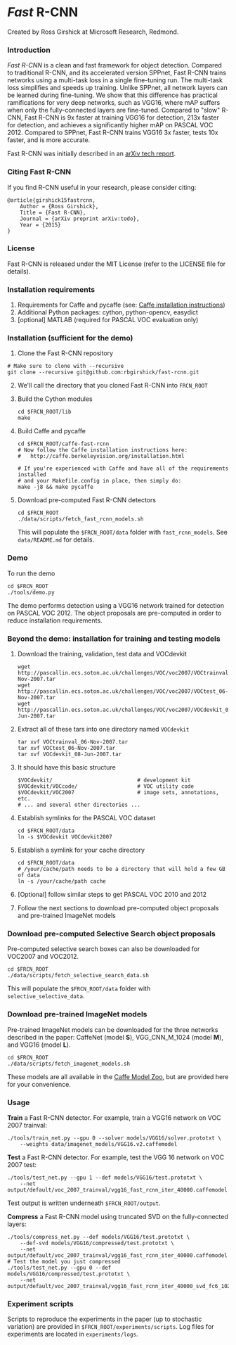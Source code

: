 # *Fast* R-CNN

Created by Ross Girshick at Microsoft Research, Redmond.

### Introduction

*Fast R-CNN* is a clean and fast framework for object detection.
Compared to traditional R-CNN, and its accelerated version SPPnet, Fast R-CNN trains networks using a multi-task loss in a single fine-tuning run.
The multi-task loss simplifies and speeds up training.
Unlike SPPnet, all network layers can be learned during fine-tuning.
We show that this difference has practical ramifications for very deep networks,  such as VGG16, where mAP suffers when only the fully-connected layers are   fine-tuned.
Compared to "slow" R-CNN, Fast R-CNN is 9x faster at training VGG16 for detection, 213x faster for detection, and achieves a significantly higher mAP on PASCAL VOC 2012.
Compared to SPPnet, Fast R-CNN trains VGG16 3x faster, tests 10x faster, and is more accurate.

Fast R-CNN was initially described in an [arXiv tech report](http://arxiv.org/abs/todo).

### Citing Fast R-CNN

If you find R-CNN useful in your research, please consider citing:

    @article{girshick15fastrcnn,
        Author = {Ross Girshick},
        Title = {Fast R-CNN},
        Journal = {arXiv preprint arXiv:todo},
        Year = {2015}
    }

### License

Fast R-CNN is released under the MIT License (refer to the LICENSE file for details).

### Installation requirements

1. Requirements for Caffe and pycaffe (see: [Caffe installation instructions](http://caffe.berkeleyvision.org/installation.html))
2. Additional Python packages: cython, python-opencv, easydict
3. [optional] MATLAB (required for PASCAL VOC evaluation only)

### Installation (sufficient for the demo)

1. Clone the Fast R-CNN repository
  ```Shell
  # Make sure to clone with --recursive
  git clone --recursive git@github.com:rbgirshick/fast-rcnn.git
  ```
  
2. We'll call the directory that you cloned Fast R-CNN into `FRCN_ROOT`
3. Build the Cython modules
    ```Shell
    cd $FRCN_ROOT/lib
    make
    ```
    
4. Build Caffe and pycaffe
    ```Shell
    cd $FRCN_ROOT/caffe-fast-rcnn
    # Now follow the Caffe installation instructions here:
    #   http://caffe.berkeleyvision.org/installation.html

    # If you're experienced with Caffe and have all of the requirements installed
    # and your Makefile.config in place, then simply do:
    make -j8 && make pycaffe
    ```
    
5. Download pre-computed Fast R-CNN detectors
    ```Shell
    cd $FRCN_ROOT
    ./data/scripts/fetch_fast_rcnn_models.sh
    ```

    This will populate the `$FRCN_ROOT/data` folder with `fast_rcnn_models`. See `data/README.md` for details.

### Demo

To run the demo
```Shell
cd $FRCN_ROOT
./tools/demo.py
```
The demo performs detection using a VGG16 network trained for detection on PASCAL VOC 2012. The object proposals are pre-computed in order to reduce installation requirements.

### Beyond the demo: installation for training and testing models
1. Download the training, validation, test data and VOCdevkit

	```Shell
	wget http://pascallin.ecs.soton.ac.uk/challenges/VOC/voc2007/VOCtrainval_06-Nov-2007.tar
	wget http://pascallin.ecs.soton.ac.uk/challenges/VOC/voc2007/VOCtest_06-Nov-2007.tar
	wget http://pascallin.ecs.soton.ac.uk/challenges/VOC/voc2007/VOCdevkit_08-Jun-2007.tar
	```
	
2. Extract all of these tars into one directory named `VOCdevkit`

	```Shell
	tar xvf VOCtrainval_06-Nov-2007.tar
	tar xvf VOCtest_06-Nov-2007.tar
	tar xvf VOCdevkit_08-Jun-2007.tar
	```

3. It should have this basic structure

	```Shell
  	$VOCdevkit/                           # development kit
  	$VOCdevkit/VOCcode/                   # VOC utility code
  	$VOCdevkit/VOC2007                    # image sets, annotations, etc.
  	# ... and several other directories ...
  	```
  	
4. Establish symlinks for the PASCAL VOC dataset

	```Shell
    cd $FRCN_ROOT/data
    ln -s $VOCdevkit VOCdevkit2007
    ```
    
5. Establish a symlink for your cache directory

	```Shell
    cd $FRCN_ROOT/data
    # /your/cache/path needs to be a directory that will hold a few GB of data
    ln -s /your/cache/path cache
    ```
    
6. [Optional] follow similar steps to get PASCAL VOC 2010 and 2012
7. Follow the next sections to download pre-computed object proposals and pre-trained ImageNet models

### Download pre-computed Selective Search object proposals

Pre-computed selective search boxes can also be downloaded for VOC2007 and VOC2012.

```Shell
cd $FRCN_ROOT
./data/scripts/fetch_selective_search_data.sh
```

This will populate the `$FRCN_ROOT/data` folder with `selective_selective_data`.

### Download pre-trained ImageNet models

Pre-trained ImageNet models can be downloaded for the three networks described in the paper: CaffeNet (model **S**), VGG_CNN_M_1024 (model **M**), and VGG16 (model **L**).

```Shell
cd $FRCN_ROOT
./data/scripts/fetch_imagenet_models.sh
```
These models are all available in the [Caffe Model Zoo](https://github.com/BVLC/caffe/wiki/Model-Zoo), but are provided here for your convenience.

### Usage

**Train** a Fast R-CNN detector. For example, train a VGG16 network on VOC 2007 trainval:

```Shell
./tools/train_net.py --gpu 0 --solver models/VGG16/solver.prototxt \
	--weights data/imagenet_models/VGG16.v2.caffemodel
```

**Test** a Fast R-CNN detector. For example, test the VGG 16 network on VOC 2007 test:

```Shell
./tools/test_net.py --gpu 1 --def models/VGG16/test.prototxt \
	--net output/default/voc_2007_trainval/vgg16_fast_rcnn_iter_40000.caffemodel
```

Test output is written underneath `$FRCN_ROOT/output`.

**Compress** a Fast R-CNN model using truncated SVD on the fully-connected layers:

```Shell
./tools/compress_net.py --def models/VGG16/test.prototxt \
	--def-svd models/VGG16/compressed/test.prototxt \
    --net output/default/voc_2007_trainval/vgg16_fast_rcnn_iter_40000.caffemodel
# Test the model you just compressed
./tools/test_net.py --gpu 0 --def models/VGG16/compressed/test.prototxt \
	--net output/default/voc_2007_trainval/vgg16_fast_rcnn_iter_40000_svd_fc6_1024_fc7_256.caffemodel
```

### Experiment scripts
Scripts to reproduce the experiments in the paper (up to stochastic variation) are provided in `$FRCN_ROOT/experiments/scripts`. Log files for experiments are located in `experiments/logs`.
